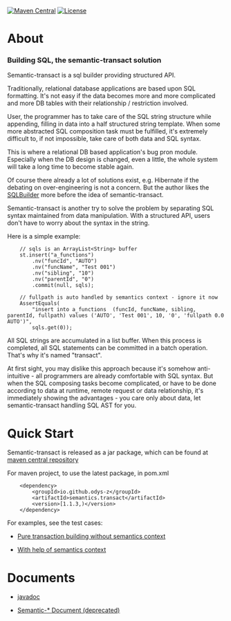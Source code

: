 
[![Maven Central](https://maven-badges.herokuapp.com/maven-central/io.github.odys-z/semantics.transact/badge.svg)](https://maven-badges.herokuapp.com/maven-central/io.github.odys-z/semantics.transact/)
[![License](http://img.shields.io/:license-apache-blue.svg)](http://www.apache.org/licenses/LICENSE-2.0.html)

# About

### Building SQL, the semantic-transact solution

Semantic-transact is a sql builder providing structured API.

Traditionally, relational database applications are based upon SQL formatting.
It's not easy if the data becomes more and more complicated and more DB tables
with their relationship / restriction involved.

User, the programmer has to take care of the SQL string structure while appending,
filling in data into a half structured string template. When some more abstracted
SQL composition task must be fulfilled, it's extremely difficult to, if not
impossible, take care of both data and SQL syntax.

This is where a relational DB based application's bug pron module. Especially when
the DB design is changed, even a little, the whole system will take a long time
to become stable again.

Of course there already a lot of solutions exist, e.g. Hibernate if the debating
on over-engineering is not a concern. But the author likes the [SQLBuilder](https://openhms.sourceforge.io/sqlbuilder/)
more before the idea of semantic-transact.

Semantic-transact is another try to solve the problem by separating SQL syntax
maintained from data manipulation. With a structured API, users don't have to
worry about the syntax in the string.

Here is a simple example:

~~~
    // sqls is an ArrayList<String> buffer
    st.insert("a_functions")
        .nv("funcId", "AUTO")
        .nv("funcName", "Test 001")
        .nv("sibling", "10")
        .nv("parentId", "0")
        .commit(null, sqls);

    // fullpath is auto handled by semantics context - ignore it now
    AssertEquals(
        "insert into a_functions  (funcId, funcName, sibling, parentId, fullpath) values ('AUTO', 'Test 001', 10, '0', 'fullpath 0.0 AUTO')",
        sqls.get(0));
~~~

All SQL strings are accumulated in a list buffer. When this process is completed,
all SQL statements can be committed in a batch operation. That's why it's named
"transact".

At first sight, you may dislike this approach because it's somehow anti-intuitive -
all programmers are already comfortable with SQL syntax. But when the SQL composing
tasks become complicated, or have to be done according to data at runtime, remote
request or data relationship, it's immediately showing the advantages - you care
only about data, let semantic-transact handling SQL AST for you.

# Quick Start

Semantic-transact is released as a jar package, which can be found at
[maven central repository](https://search.maven.org/artifact/io.github.odys-z/semantics.transact)

For maven project, to use the latest package, in pom.xml
~~~
    <dependency>
        <groupId>io.github.odys-z</groupId>
        <artifactId>semantics.transact</artifactId>
        <version>[1.1.3,)</version>
    </dependency>
~~~

For examples, see the test cases:

- [Pure transaction building without semantics context](https://github.com/odys-z/semantic-transact/blob/master/semantic.transact/src/test/java/io/odysz/transact/sql/TestTransc.java)

- [With help of semantics context](https://github.com/odys-z/semantic-transact/blob/master/semantic.transact/src/test/java/io/odysz/semantics/SemanticsTest.java)

# Documents

- [javadoc](https://odys-z.github.io/javadoc/semantic.transact/index.html)

- [Semantic-* Document (deprecated)](https://odys-z.github.io/archive)

